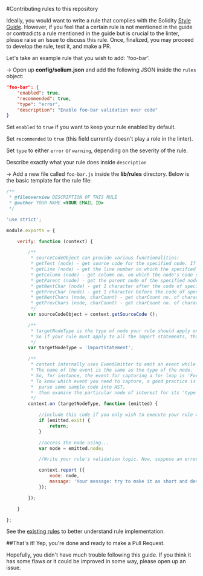#Contributing rules to this repository

Ideally, you would want to write a rule that complies with the Solidity [Style Guide](http://solidity.readthedocs.io/en/latest/style-guide.html). However, if you feel that a certain rule is not mentioned in the guide or contradicts a rule mentioned in the guide but is crucial to the linter, please raise an Issue to discuss this rule. Once, finalized, you may proceed to develop the rule, test it, and make a PR.

Let's take an example rule that you wish to add: 'foo-bar'.

-> Open up **config/solium.json** and add the following JSON inside the ```rules``` object:

```json
"foo-bar": {
	"enabled": true,
	"recommended": true,
	"type": "error",
	"description": "Enable foo-bar validation over code"
}
```

Set ```enabled``` to ```true``` if you want to keep your rule enabled by default.

Set ```recommended``` to ```true``` (this field currently doesn't play a role in the linter).

Set ```type``` to either ```error``` or ```warning```, depending on the severity of the rule.

Describe exactly what your rule does inside ```description```

-> Add a new file called ```foo-bar.js``` inside the **lib/rules** directory. Below is the basic template for the rule file:

```js
/**
 * @fileoverview DESCRIPTION OF THIS RULE
 * @author YOUR NAME <YOUR EMAIL ID>
 */

'use strict';

module.exports = {

	verify: function (context) {

		/**
		 * sourceCodeObject can provide various functionalities:
		 * getText (node) - get source code for the specified node. If no arguments given, it returns the complete source code
		 * getLine (node) - get the line number on which the specified node's code starts
		 * getColumn (node) - get column no. on which the node's code starts
		 * getParent (node) - get the parent node of the specified node
		 * getNextChar (node) - get 1 character after the code of specified node
		 * getPrevChar (node) - get 1 character before the code of specified node
		 * getNextChars (node, charCount) - get charCount no. of characters after the code of specified node
		 * getPrevChars (node, charCount) - get charCount no. of characters befre the code of specified node
		 */
		var sourceCodeObject = context.getSourceCode ();

		/**
		 * targetNodeType is the type of node your rule should apply on.
		 * So if your rule must apply to all the import statements, that's your target node.
		 */
		var targetNodeType = 'ImportStatement';

		/**
		 * context internally uses EventEmitter to emit an event while entering or leaving a node during the Depth first traversal of the AST
		 * The name of the event is the same as the type of the node.
		 * So, for instance, the event for capturing a for loop is 'ForStatement'.
		 * To know which event you need to capture, a good practice is to install solparse or solidity-parser,
		 *  parse some sample code into AST,
		 *  then examine the particular node of interest for its 'type' field.
		 */
		context.on (targetNodeType, function (emitted) {

			//include this code if you only wish to execute your rule while ENTERING the node
			if (emitted.exit) {
				return;
			}

			//access the node using...
			var node = emitted.node;

			//Write your rule's validation logic. Now, suppose an error has occured:

			context.report ({
				node: node,
				message: 'Your message: try to make it as short and descriptive as possible'
			});

		});

	}

};
```

See the [existing rules](https://github.com/duaraghav8/Solium/tree/master/lib/rules) to better understand rule implementation.

##That's it!
Yep, you're done and ready to make a Pull Request.

Hopefully, you didn't have much trouble following this guide. If you think it has some flaws or it could be improved in some way, please open up an issue.